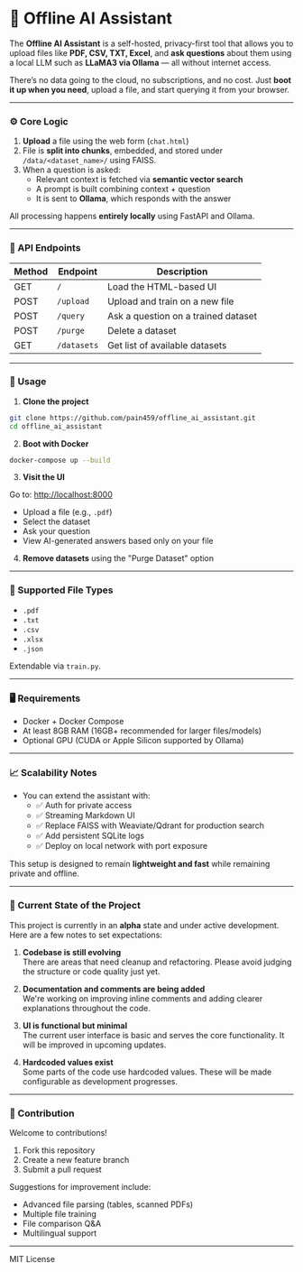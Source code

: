 # 🧠 Offline AI Assistant

The **Offline AI Assistant** is a self-hosted, privacy-first tool that allows you to upload files like **PDF, CSV, TXT, Excel**, and **ask questions** about them using a local LLM such as **LLaMA3 via Ollama** — all without internet access.

There’s no data going to the cloud, no subscriptions, and no cost. Just **boot it up when you need**, upload a file, and start querying it from your browser.

---

### ⚙️ Core Logic

1. **Upload** a file using the web form (`chat.html`)
2. File is **split into chunks**, embedded, and stored under `/data/<dataset_name>/` using FAISS.
3. When a question is asked:
   - Relevant context is fetched via **semantic vector search**
   - A prompt is built combining context + question
   - It is sent to **Ollama**, which responds with the answer

All processing happens **entirely locally** using FastAPI and Ollama.

---

### 🔌 API Endpoints

| Method | Endpoint      | Description                          |
|--------|---------------|--------------------------------------|
| GET    | `/`           | Load the HTML-based UI               |
| POST   | `/upload`     | Upload and train on a new file       |
| POST   | `/query`      | Ask a question on a trained dataset  |
| POST   | `/purge`      | Delete a dataset                     |
| GET    | `/datasets`   | Get list of available datasets       |

---

### 🚀 Usage

1. **Clone the project**

```bash
git clone https://github.com/pain459/offline_ai_assistant.git
cd offline_ai_assistant
```

2. **Boot with Docker**

```bash
docker-compose up --build
```

3. **Visit the UI**

Go to: [http://localhost:8000](http://localhost:8000)

- Upload a file (e.g., `.pdf`)
- Select the dataset
- Ask your question
- View AI-generated answers based only on your file

4. **Remove datasets** using the "Purge Dataset" option

---

### 📄 Supported File Types

- `.pdf`
- `.txt`
- `.csv`
- `.xlsx`
- `.json`

Extendable via `train.py`.

---

### 🖥 Requirements

- Docker + Docker Compose
- At least 8GB RAM (16GB+ recommended for larger files/models)
- Optional GPU (CUDA or Apple Silicon supported by Ollama)

---

### 📈 Scalability Notes

- You can extend the assistant with:
  - ✅ Auth for private access
  - ✅ Streaming Markdown UI
  - ✅ Replace FAISS with Weaviate/Qdrant for production search
  - ✅ Add persistent SQLite logs
  - ✅ Deploy on local network with port exposure

This setup is designed to remain **lightweight and fast** while remaining private and offline.

---

### 🚧 Current State of the Project

This project is currently in an **alpha** state and under active development. Here are a few notes to set expectations:

1. **Codebase is still evolving**  
   There are areas that need cleanup and refactoring. Please avoid judging the structure or code quality just yet.

2. **Documentation and comments are being added**  
   We're working on improving inline comments and adding clearer explanations throughout the code.

3. **UI is functional but minimal**  
   The current user interface is basic and serves the core functionality. It will be improved in upcoming updates.

4. **Hardcoded values exist**  
   Some parts of the code use hardcoded values. These will be made configurable as development progresses.

---

### 🤝 Contribution

Welcome to contributions!

1. Fork this repository
2. Create a new feature branch
3. Submit a pull request

Suggestions for improvement include:
- Advanced file parsing (tables, scanned PDFs)
- Multiple file training
- File comparison Q&A
- Multilingual support

---

MIT License
